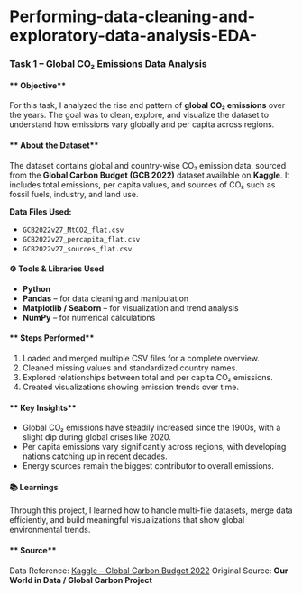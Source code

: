 # Performing-data-cleaning-and-exploratory-data-analysis-EDA-
### **Task 1 – Global CO₂ Emissions Data Analysis**

#### ** Objective**

For this task, I analyzed the rise and pattern of **global CO₂ emissions** over the years.
The goal was to clean, explore, and visualize the dataset to understand how emissions vary globally and per capita across regions.

#### ** About the Dataset**

The dataset contains global and country-wise CO₂ emission data, sourced from the **Global Carbon Budget (GCB 2022)** dataset available on **Kaggle**.
It includes total emissions, per capita values, and sources of CO₂ such as fossil fuels, industry, and land use.

**Data Files Used:**

* `GCB2022v27_MtCO2_flat.csv`
* `GCB2022v27_percapita_flat.csv`
* `GCB2022v27_sources_flat.csv`

#### **⚙️ Tools & Libraries Used**

* **Python**
* **Pandas** – for data cleaning and manipulation
* **Matplotlib / Seaborn** – for visualization and trend analysis
* **NumPy** – for numerical calculations

#### ** Steps Performed**

1. Loaded and merged multiple CSV files for a complete overview.
2. Cleaned missing values and standardized country names.
3. Explored relationships between total and per capita CO₂ emissions.
4. Created visualizations showing emission trends over time.

#### ** Key Insights**

* Global CO₂ emissions have steadily increased since the 1900s, with a slight dip during global crises like 2020.
* Per capita emissions vary significantly across regions, with developing nations catching up in recent decades.
* Energy sources remain the biggest contributor to overall emissions.

#### **📚 Learnings**

Through this project, I learned how to handle multi-file datasets, merge data efficiently, and build meaningful visualizations that show global environmental trends.

#### ** Source**

Data Reference: [Kaggle – Global Carbon Budget 2022](https://www.kaggle.com/datasets/ulrikthygepedersen/co2-emissions-by-country)
Original Source: **Our World in Data / Global Carbon Project**
